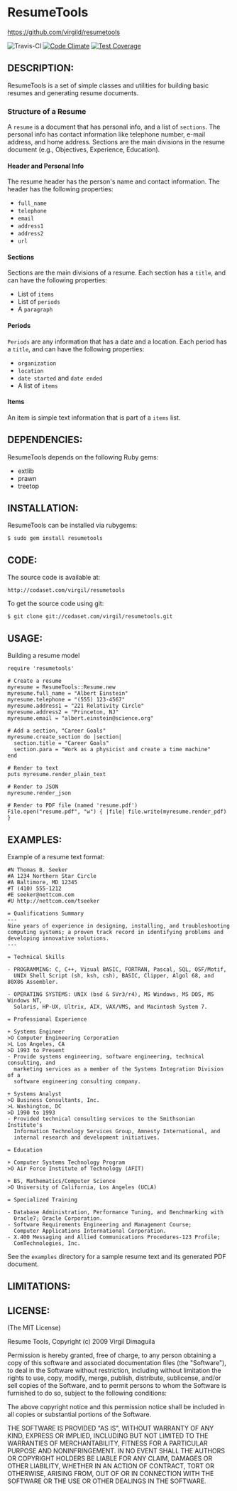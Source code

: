 ResumeTools
===========

https://github.com/virgild/resumetools

![Travis-CI](https://travis-ci.org/virgild/resumetools.svg)
[![Code Climate](https://codeclimate.com/github/virgild/resumetools/badges/gpa.svg)](https://codeclimate.com/github/virgild/resumetools)
[![Test Coverage](https://codeclimate.com/github/virgild/resumetools/badges/coverage.svg)](https://codeclimate.com/github/virgild/resumetools)

DESCRIPTION:
------------

ResumeTools is a set of simple classes and utilities for building basic resumes and generating
resume documents.

### Structure of a Resume

A `resume` is a document that has personal info, and a list of `sections`. The personal info
has contact information like telephone number, e-mail address, and home address. Sections
are the main divisions in the resume document (e.g., Objectives, Experience, Education).

#### Header and Personal Info

The resume header has the person's name and contact information. The header has the following
properties:

* `full_name`
* `telephone`
* `email`
* `address1`
* `address2`
* `url`

#### Sections

Sections are the main divisions of a resume. Each section has a `title`, and can have
the following properties:

* List of `items`
* List of `periods`
* A `paragraph`

#### Periods

`Periods` are any information that has a date and a location. Each period has a `title`,
and can have the following properties:

* `organization`
* `location`
* `date started` and `date ended`
* A list of `items`

#### Items

An item is simple text information that is part of a `items` list.


DEPENDENCIES:
-------------

ResumeTools depends on the following Ruby gems:

* extlib
* prawn
* treetop


INSTALLATION:
-------------

ResumeTools can be installed via rubygems:

    $ sudo gem install resumetools


CODE:
-----

The source code is available at:

    http://codaset.com/virgil/resumetools

To get the source code using git:

    $ git clone git://codaset.com/virgil/resumetools.git


USAGE:
------

Building a resume model

    require 'resumetools'

    # Create a resume
    myresume = ResumeTools::Resume.new
    myresume.full_name = "Albert Einstein"
    myresume.telephone = "(555) 123-4567"
    myresume.address1 = "221 Relativity Circle"
    myresume.address2 = "Princeton, NJ"
    myresume.email = "albert.einstein@science.org"

    # Add a section, "Career Goals"
    myresume.create_section do |section|
      section.title = "Career Goals"
      section.para = "Work as a physicist and create a time machine"
    end

    # Render to text
    puts myresume.render_plain_text

    # Render to JSON
    myresume.render_json

    # Render to PDF file (named 'resume.pdf')
    File.open("resume.pdf", "w") { |file| file.write(myresume.render_pdf) }


EXAMPLES:
---------

Example of a resume text format:

    #N Thomas B. Seeker
    #A 1234 Northern Star Circle
    #A Baltimore, MD 12345
    #T (410) 555-1212
    #E seeker@nettcom.com
    #U http://nettcom.com/tseeker

    = Qualifications Summary
    ---
    Nine years of experience in designing, installing, and troubleshooting
    computing systems; a proven track record in identifying problems and
    developing innovative solutions.
    ---

    = Technical Skills

    - PROGRAMMING: C, C++, Visual BASIC, FORTRAN, Pascal, SQL, OSF/Motif,
      UNIX Shell Script (sh, ksh, csh), BASIC, Clipper, Algol 68, and 80X86 Assembler.

    - OPERATING SYSTEMS: UNIX (bsd & SVr3/r4), MS Windows, MS DOS, MS Windows NT,
      Solaris, HP-UX, Ultrix, AIX, VAX/VMS, and Macintosh System 7.

    = Professional Experience

    + Systems Engineer
    >O Computer Engineering Corporation
    >L Los Angeles, CA
    >D 1993 to Present
    - Provide systems engineering, software engineering, technical consulting, and
      marketing services as a member of the Systems Integration Division of a
      software engineering consulting company.

    + Systems Analyst
    >O Business Consultants, Inc.
    >L Washington, DC
    >D 1990 to 1993
    - Provided technical consulting services to the Smithsonian Institute's
      Information Technology Services Group, Amnesty International, and
      internal research and development initiatives.

    = Education

    + Computer Systems Technology Program
    >O Air Force Institute of Technology (AFIT)

    + BS, Mathematics/Computer Science
    >O University of California, Los Angeles (UCLA)

    = Specialized Training

    - Database Administration, Performance Tuning, and Benchmarking with
      Oracle7; Oracle Corporation.
    - Software Requirements Engineering and Management Course;
      Computer Applications International Corporation.
    - X.400 Messaging and Allied Communications Procedures-123 Profile;
      ComTechnologies, Inc.

See the `examples` directory for a sample resume text and its generated
PDF document.


LIMITATIONS:
------------


LICENSE:
--------

(The MIT License)

Resume Tools, Copyright (c) 2009 Virgil Dimaguila

Permission is hereby granted, free of charge, to any person
obtaining a copy of this software and associated documentation
files (the "Software"), to deal in the Software without
restriction, including without limitation the rights to use,
copy, modify, merge, publish, distribute, sublicense, and/or sell
copies of the Software, and to permit persons to whom the
Software is furnished to do so, subject to the following
conditions:

The above copyright notice and this permission notice shall be
included in all copies or substantial portions of the Software.

THE SOFTWARE IS PROVIDED "AS IS", WITHOUT WARRANTY OF ANY KIND,
EXPRESS OR IMPLIED, INCLUDING BUT NOT LIMITED TO THE WARRANTIES
OF MERCHANTABILITY, FITNESS FOR A PARTICULAR PURPOSE AND
NONINFRINGEMENT. IN NO EVENT SHALL THE AUTHORS OR COPYRIGHT
HOLDERS BE LIABLE FOR ANY CLAIM, DAMAGES OR OTHER LIABILITY,
WHETHER IN AN ACTION OF CONTRACT, TORT OR OTHERWISE, ARISING
FROM, OUT OF OR IN CONNECTION WITH THE SOFTWARE OR THE USE OR
OTHER DEALINGS IN THE SOFTWARE.
